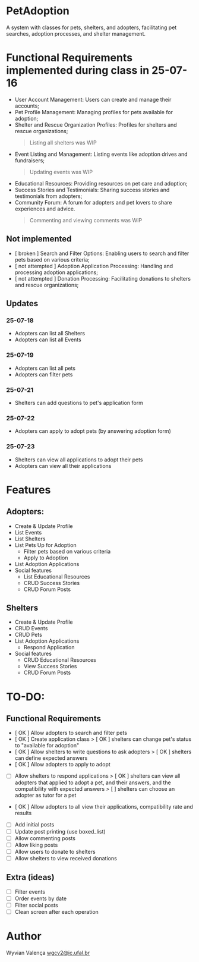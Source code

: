 # PetAdoption
A system with classes for pets, shelters, and adopters, facilitating pet searches, adoption processes, and shelter management.

# Functional Requirements implemented during class in 25-07-16
- User Account Management: Users can create and manage their accounts;
- Pet Profile Management: Managing profiles for pets available for adoption;
- Shelter and Rescue Organization Profiles: Profiles for shelters and rescue organizations;
     > Listing all shelters was WIP
- Event Listing and Management: Listing events like adoption drives and fundraisers;
     > Updating events was WIP
- Educational Resources: Providing resources on pet care and adoption;
- Success Stories and Testimonials: Sharing success stories and testimonials from adopters;
- Community Forum: A forum for adopters and pet lovers to share experiences and advice.
     > Commenting and viewing comments was WIP

## Not implemented
- [ broken ] Search and Filter Options: Enabling users to search and filter pets based on various criteria;
- [ not attempted ] Adoption Application Processing: Handling and processing adoption applications;
- [ not attempted ] Donation Processing: Facilitating donations to shelters and rescue organizations;

## Updates

### 25-07-18
- Adopters can list all Shelters
- Adopters can list all Events

### 25-07-19
- Adopters can list all pets
- Adopters can filter pets

### 25-07-21
- Shelters can add questions to pet's application form

### 25-07-22
- Adopters can apply to adopt pets (by answering adoption form)

### 25-07-23
- Shelters can view all applications to adopt their pets
- Adopters can view all their applications

# Features

## Adopters:
- Create & Update Profile
- List Events
- List Shelters
- List Pets Up for Adoption
    - Filter pets based on various criteria
    - Apply to Adoption
- List Adoption Applications
- Social features
    - List Educational Resources
    - CRUD Success Stories
    - CRUD Forum Posts

## Shelters
- Create & Update Profile
- CRUD Events
- CRUD Pets
- List Adoption Applications
    - Respond Application
- Social features
    - CRUD Educational Resources
    - View Success Stories
    - CRUD Forum Posts

# TO-DO:

## Functional Requirements
- [ OK ] Allow adopters to search and filter pets
- [ OK ] Create application class
        > [ OK ] shelters can change pet's status to "available for adoption" 
- [ OK ] Allow shelters to write questions to ask adopters
        > [ OK ] shelters can define expected answers
- [ OK ] Allow adopters to apply to adopt
- [ ] Allow shelters to respond applications
        > [ OK ] shelters can view all adopters that applied to adopt a pet, and their answers, and the compatibility with expected answers
        > [ ] shelters can choose an adopter as tutor for a pet
- [ OK ] Allow adopters to all view their applications, compatibility rate and results
- [ ] Add initial posts
- [ ] Update post printing (use boxed_list)
- [ ] Allow commenting posts
- [ ] Allow liking posts
- [ ] Allow users to donate to shelters
- [ ] Allow shelters to view received donations

## Extra (ideas)
- [ ] Filter events
- [ ] Order events by date
- [ ] Filter social posts
- [ ] Clean screen after each operation

# Author
Wyvian Valença
wgcv2@ic.ufal.br

